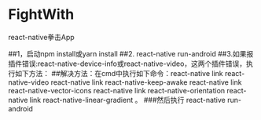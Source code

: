 # FightWith
react-native拳击App

##1，启动npm install或yarn install
##2. react-native run-android 
##3.如果报插件错误:react-native-device-info或react-native-video，这两个插件错误，执行如下方法：
##解决方法：在cmd中执行如下命令：react-native link react-native-video
react-native link react-native-keep-awake
react-native link react-native-vector-icons
react-native link react-native-orientation
react-native link react-native-linear-gradient
。
###然后执行 react-native run-android 
